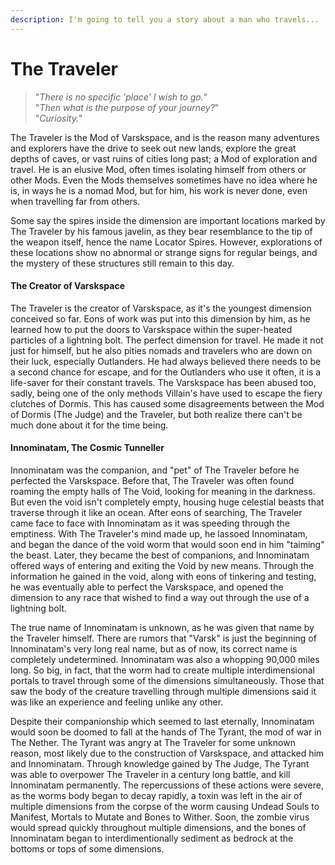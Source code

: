 ```yaml
---
description: I'm going to tell you a story about a man who travels...
---
```


# The Traveler

> "_There is no specific 'place' I wish to go._"\
> "_Then what is the purpose of your journey?_"\
> "_Curiosity._"

The Traveler is the Mod of Varskspace, and is the reason many adventures and explorers have the drive to seek out new lands, explore the great depths of caves, or vast ruins of cities long past; a Mod of exploration and travel. He is an elusive Mod, often times isolating himself from others or other Mods. Even the Mods themselves sometimes have no idea where he is, in ways he is a nomad Mod, but for him, his work is never done, even when travelling far from others.

Some say the spires inside the dimension are important locations marked by The Traveler by his famous javelin, as they bear resemblance to the tip of the weapon itself, hence the name Locator Spires. However, explorations of these locations show no abnormal or strange signs for regular beings, and the mystery of these structures still remain to this day.

#### The Creator of Varskspace

The Traveler is the creator of Varskspace, as it's the youngest dimension conceived so far. Eons of work was put into this dimension by him, as he learned how to put the doors to Varskspace within the super-heated particles of a lightning bolt. The perfect dimension for travel. He made it not just for himself, but he also pities nomads and travelers who are down on their luck, especially Outlanders. He had always believed there needs to be a second chance for escape, and for the Outlanders who use it often, it is a life-saver for their constant travels. The Varskspace has been abused too, sadly, being one of the only methods Villain's have used to escape the fiery clutches of Dormis. This has caused some disagreements between the Mod of Dormis (The Judge) and the Traveler, but both realize there can't be much done about it for the time being.

#### Innominatam, The Cosmic Tunneller

Innominatam was the companion, and "pet" of The Traveler before he perfected the Varskspace. Before that, The Traveler was often found roaming the empty halls of The Void, looking for meaning in the darkness. But even the void isn't completely empty, housing huge celestial beasts that traverse through it like an ocean. After eons of searching, The Traveler came face to face with Innominatam as it was speeding through the emptiness. With The Traveler's mind made up, he lassoed Innominatam, and began the dance of the void worm that would soon end in him "taiming" the beast. Later, they became the best of companions, and Innominatam offered ways of entering and exiting the Void by new means. Through the information he gained in the void, along with eons of tinkering and testing, he was eventually able to perfect the Varskspace, and opened the dimension to any race that wished to find a way out through the use of a lightning bolt.

The true name of Innominatam is unknown, as he was given that name by the Traveler himself. There are rumors that "Varsk" is just the beginning of Innominatam's very long real name, but as of now, its correct name is completely undetermined. Innominatam was also a whopping 90,000 miles long. So big, in fact, that the worm had to create multiple interdimensional portals to travel through some of the dimensions simultaneously. Those that saw the body of the creature travelling through multiple dimensions said it was like an experience and feeling unlike any other.

Despite their companionship which seemed to last eternally, Innominatam would soon be doomed to fall at the hands of The Tyrant, the mod of war in The Nether. The Tyrant was angry at The Traveler for some unknown reason, most likely due to the construction of Varskspace, and attacked him and Innominatam. Through knowledge gained by The Judge, The Tyrant was able to overpower The Traveler in a century long battle, and kill Innominatam permanently. The repercussions of these actions were severe, as the worms body began to decay rapidly, a toxin was left in the air of multiple dimensions from the corpse of the worm causing Undead Souls to Manifest, Mortals to Mutate and Bones to Wither. Soon, the zombie virus would spread quickly throughout multiple dimensions, and the bones of Innominatam began to interdimentionally sediment as bedrock at the bottoms or tops of some dimensions.
